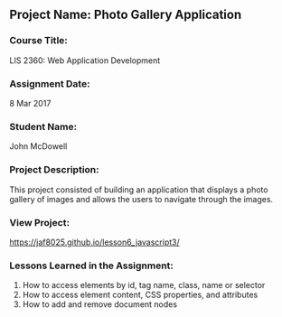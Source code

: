 ## Project Name:  Photo Gallery Application

### Course Title:
LIS 2360:  Web Application Development

### Assignment Date:  
  8 Mar 2017

### Student Name:  
  John McDowell

### Project Description:
This project consisted of building an application that displays a photo gallery of images and allows the users
to navigate through the images.

### View Project:
https://jaf8025.github.io/lesson6_javascript3/

### Lessons Learned in the Assignment:
1. How to access elements by id, tag name, class, name or selector
2. How to access element content, CSS properties, and attributes
3. How to add and remove document nodes
